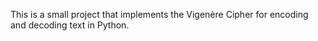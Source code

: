 This is a small project that implements the Vigenère Cipher for encoding and decoding text in Python.
